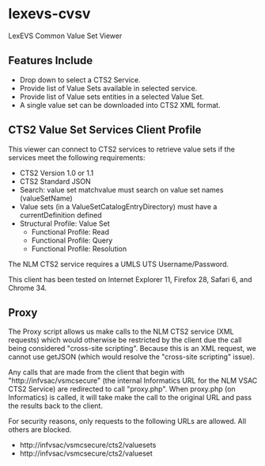 lexevs-cvsv
===========

LexEVS Common Value Set Viewer

## Features Include ##
- Drop down to select a CTS2 Service.
- Provide list of Value Sets available in selected service.
- Provide list of Value sets entities in a selected Value Set.
- A single value set can be downloaded into CTS2 XML format.

## CTS2 Value Set Services Client Profile ##
This viewer can connect to CTS2 services to retrieve value sets if the services meet the following requirements:

- CTS2 Version 1.0 or 1.1
- CTS2 Standard JSON
- Search: value set matchvalue must search on value set names (valueSetName)
- Value sets (in a ValueSetCatalogEntryDirectory) must have a currentDefinition defined
- Structural Profile: Value Set
    - Functional Profile: Read
    - Functional Profile: Query
    - Functional Profile: Resolution

The NLM CTS2 service requires a UMLS UTS Username/Password.

This client has been tested on Internet Explorer 11, Firefox 28, Safari 6, and Chrome 34.


## Proxy ##
The Proxy script allows us make calls to the NLM CTS2 service (XML requests) which would otherwise be restricted by the client due the call being considered "cross-site scripting".  Because this is an XML request, we cannot use getJSON (which would resolve the "cross-site scripting" issue).

Any calls that are made from the client that begin with "http://infvsac/vsmcsecure" (the internal Informatics URL for the NLM VSAC CTS2 Service) are redirected to call "proxy.php".   When proxy.php (on Informatics) is called, it will take make the call to the original URL and pass the results back to the client.

For security reasons, only requests to the following URLs are allowed.  All others are blocked.
- http://infvsac/vsmcsecure/cts2/valuesets
- http://infvsac/vsmcsecure/cts2/valueset


